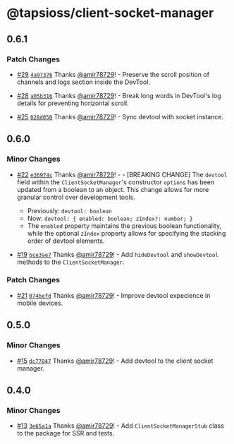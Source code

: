 # @tapsioss/client-socket-manager

## 0.6.1
### Patch Changes



- [#29](https://github.com/Tap30/client-socket-manager/pull/29) [`4a97376`](https://github.com/Tap30/client-socket-manager/commit/4a97376066c285d8db4d03e15c0913626cda7b40) Thanks [@amir78729](https://github.com/amir78729)! - Preserve the scroll position of channels and logs section inside the DevTool.



- [#28](https://github.com/Tap30/client-socket-manager/pull/28) [`a05b316`](https://github.com/Tap30/client-socket-manager/commit/a05b31638b5b2e00abe4a442e9343e061f7ac3ca) Thanks [@amir78729](https://github.com/amir78729)! - Break long words in DevTool's log details for preventing horizontal scroll.



- [#25](https://github.com/Tap30/client-socket-manager/pull/25) [`028d050`](https://github.com/Tap30/client-socket-manager/commit/028d05039f061d93dfdf197581f3146dbb7a1b62) Thanks [@amir78729](https://github.com/amir78729)! - Sync devtool with socket instance.

## 0.6.0
### Minor Changes



- [#22](https://github.com/Tap30/client-socket-manager/pull/22) [`e36974c`](https://github.com/Tap30/client-socket-manager/commit/e36974c7c76ec601ffea3ecf523a57cd37c76c08) Thanks [@amir78729](https://github.com/amir78729)! - - [BREAKING CHANGE] The `devtool` field within the `ClientSocketManager`'s constructor `options` has been updated from a boolean to an object. This change allows for more granular control over development tools.
    - Previously: `devtool: boolean`
    - Now: `devtool: { enabled: boolean; zIndex?: number; }`
    - The `enabled` property maintains the previous boolean functionality, while the optional `zIndex` property allows for specifying the stacking order of devtool elements.


- [#19](https://github.com/Tap30/client-socket-manager/pull/19) [`bce3ae7`](https://github.com/Tap30/client-socket-manager/commit/bce3ae7e94adc946a7db19026294c91be31c6eb1) Thanks [@amir78729](https://github.com/amir78729)! - Add `hideDevtool` and `showDevtool` methods to the `ClientSocketManager`.


### Patch Changes



- [#21](https://github.com/Tap30/client-socket-manager/pull/21) [`074befd`](https://github.com/Tap30/client-socket-manager/commit/074befd2d5f9af75394db7b0a853f91494019fb6) Thanks [@amir78729](https://github.com/amir78729)! - Improve devtool expecience in mobile devices.

## 0.5.0
### Minor Changes



- [#15](https://github.com/Tap30/client-socket-manager/pull/15) [`dc77847`](https://github.com/Tap30/client-socket-manager/commit/dc77847f7c1eb9f80f4bbe331184af7cf143d3c2) Thanks [@amir78729](https://github.com/amir78729)! - Add devtool to the client socket manager.

## 0.4.0

### Minor Changes

- [#13](https://github.com/Tap30/client-socket-manager/pull/13)
  [`3e65a1a`](https://github.com/Tap30/client-socket-manager/commit/3e65a1aa25397fbace87876ea33f6dd10f8b9cae)
  Thanks [@amir78729](https://github.com/amir78729)! - Add
  `ClientSocketManagerStub` class to the package for SSR and tests.
